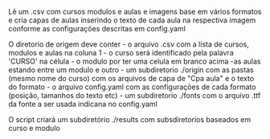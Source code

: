 Lẽ um .csv com cursos modulos e aulas e imagens base em vários formatos e cria capas de aulas inserindo o texto de cada aula na respectiva imagem conforme as configurações descritas em config.yaml


O diretorio de origem deve conter 
    - o arquivo .csv com a lista de cursos, modulos e aulas na coluna 1
        - o curso será identificado pela palavra 'CURSO' na célula
        - o modulo por ter uma celula em branco acima
        -as aulas estando entre um modulo e outro
    - um subdiretorio ./origin com as pastas (mesmo nome do curso) com os arquivos de capa de "Cpa aula" e o texto do formato
    - o arquivo config.yaml com as configurações de cada formato (posição, tamanhos do texto etc)
    - um subdiretorio ./fonts com o arquivo .ttf da fonte a ser usada indicana no config.yaml

O script criará um subdiretório ./results com subsdiretorios baseados em curso e modulo